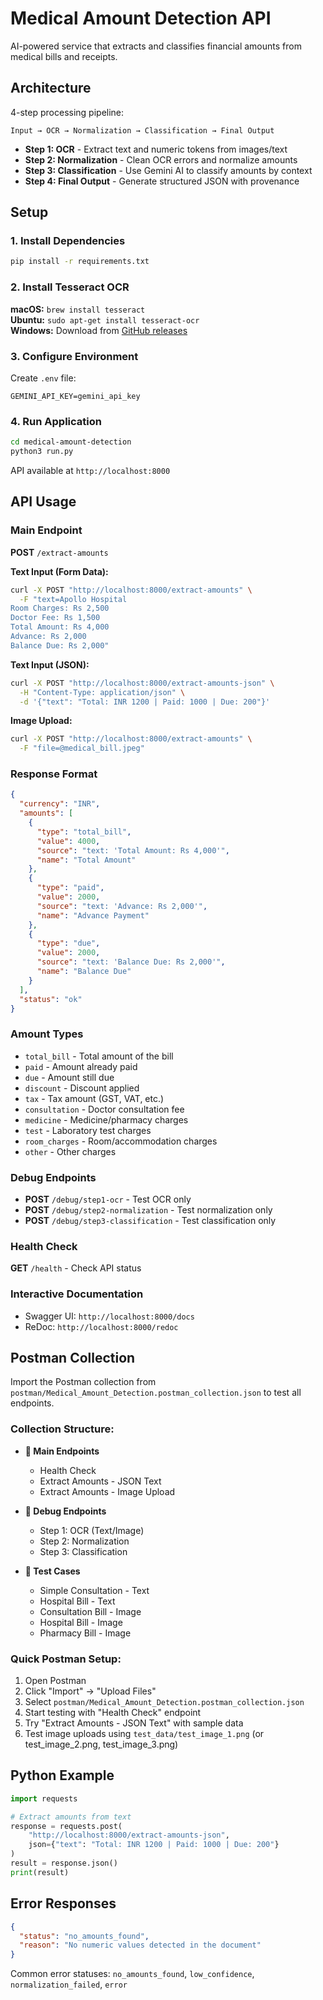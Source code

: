 # Medical Amount Detection API

AI-powered service that extracts and classifies financial amounts from medical bills and receipts.

## Architecture

4-step processing pipeline:

```
Input → OCR → Normalization → Classification → Final Output
```

- **Step 1: OCR** - Extract text and numeric tokens from images/text
- **Step 2: Normalization** - Clean OCR errors and normalize amounts  
- **Step 3: Classification** - Use Gemini AI to classify amounts by context
- **Step 4: Final Output** - Generate structured JSON with provenance

## Setup

### 1. Install Dependencies
```bash
pip install -r requirements.txt
```

### 2. Install Tesseract OCR
**macOS:** `brew install tesseract`  
**Ubuntu:** `sudo apt-get install tesseract-ocr`  
**Windows:** Download from [GitHub releases](https://github.com/UB-Mannheim/tesseract/wiki)

### 3. Configure Environment
Create `.env` file:
```env
GEMINI_API_KEY=gemini_api_key
```

### 4. Run Application
```bash
cd medical-amount-detection
python3 run.py
```

API available at `http://localhost:8000`

## API Usage

### Main Endpoint
**POST** `/extract-amounts`

**Text Input (Form Data):**
```bash
curl -X POST "http://localhost:8000/extract-amounts" \
  -F "text=Apollo Hospital
Room Charges: Rs 2,500
Doctor Fee: Rs 1,500
Total Amount: Rs 4,000
Advance: Rs 2,000
Balance Due: Rs 2,000"
```

**Text Input (JSON):**
```bash
curl -X POST "http://localhost:8000/extract-amounts-json" \
  -H "Content-Type: application/json" \
  -d '{"text": "Total: INR 1200 | Paid: 1000 | Due: 200"}'
```

**Image Upload:**
```bash
curl -X POST "http://localhost:8000/extract-amounts" \
  -F "file=@medical_bill.jpeg"
```

### Response Format
```json
{
  "currency": "INR",
  "amounts": [
    {
      "type": "total_bill",
      "value": 4000,
      "source": "text: 'Total Amount: Rs 4,000'",
      "name": "Total Amount"
    },
    {
      "type": "paid",
      "value": 2000,
      "source": "text: 'Advance: Rs 2,000'",
      "name": "Advance Payment"
    },
    {
      "type": "due",
      "value": 2000,
      "source": "text: 'Balance Due: Rs 2,000'",
      "name": "Balance Due"
    }
  ],
  "status": "ok"
}
```

### Amount Types
- `total_bill` - Total amount of the bill
- `paid` - Amount already paid
- `due` - Amount still due
- `discount` - Discount applied
- `tax` - Tax amount (GST, VAT, etc.)
- `consultation` - Doctor consultation fee
- `medicine` - Medicine/pharmacy charges
- `test` - Laboratory test charges
- `room_charges` - Room/accommodation charges
- `other` - Other charges

### Debug Endpoints
- **POST** `/debug/step1-ocr` - Test OCR only
- **POST** `/debug/step2-normalization` - Test normalization only  
- **POST** `/debug/step3-classification` - Test classification only

### Health Check
**GET** `/health` - Check API status

### Interactive Documentation
- Swagger UI: `http://localhost:8000/docs`
- ReDoc: `http://localhost:8000/redoc`

## Postman Collection

Import the Postman collection from `postman/Medical_Amount_Detection.postman_collection.json` to test all endpoints.

### Collection Structure:
- **🏥 Main Endpoints**
  - Health Check
  - Extract Amounts - JSON Text
  - Extract Amounts - Image Upload

- **🔧 Debug Endpoints**
  - Step 1: OCR (Text/Image)
  - Step 2: Normalization
  - Step 3: Classification

- **🧪 Test Cases**
  - Simple Consultation - Text
  - Hospital Bill - Text
  - Consultation Bill - Image
  - Hospital Bill - Image
  - Pharmacy Bill - Image

### Quick Postman Setup:
1. Open Postman
2. Click "Import" → "Upload Files"
3. Select `postman/Medical_Amount_Detection.postman_collection.json`
4. Start testing with "Health Check" endpoint
5. Try "Extract Amounts - JSON Text" with sample data
6. Test image uploads using `test_data/test_image_1.png` (or test_image_2.png, test_image_3.png)

## Python Example
```python
import requests

# Extract amounts from text
response = requests.post(
    "http://localhost:8000/extract-amounts-json",
    json={"text": "Total: INR 1200 | Paid: 1000 | Due: 200"}
)
result = response.json()
print(result)
```

## Error Responses
```json
{
  "status": "no_amounts_found",
  "reason": "No numeric values detected in the document"
}
```

Common error statuses: `no_amounts_found`, `low_confidence`, `normalization_failed`, `error`
